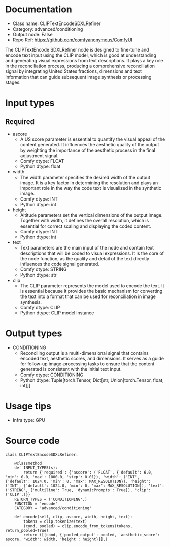 # Documentation
- Class name: CLIPTextEncodeSDXLRefiner
- Category: advanced/conditioning
- Output node: False
- Repo Ref: https://github.com/comfyanonymous/ComfyUI

The CLIPTextEncode SDXLRefiner node is designed to fine-tune and encode text input using the CLIP model, which is good at understanding and generating visual expressions from text descriptions. It plays a key role in the reconciliation process, producing a comprehensive reconciliation signal by integrating United States fractions, dimensions and text information that can guide subsequent image synthesis or processing stages.

# Input types
## Required
- ascore
    - A US score parameter is essential to quantify the visual appeal of the content generated. It influences the aesthetic quality of the output by weighting the importance of the aesthetic process in the final adjustment signal.
    - Comfy dtype: FLOAT
    - Python dtype: float
- width
    - The width parameter specifies the desired width of the output image. It is a key factor in determining the resolution and plays an important role in the way the code text is visualized in the synthetic image.
    - Comfy dtype: INT
    - Python dtype: int
- height
    - Altitude parameters set the vertical dimensions of the output image. Together with width, it defines the overall resolution, which is essential for correct scaling and displaying the coded content.
    - Comfy dtype: INT
    - Python dtype: int
- text
    - Text parameters are the main input of the node and contain text descriptions that will be coded to visual expressions. It is the core of the node function, as the quality and detail of the text directly influences the code signal generated.
    - Comfy dtype: STRING
    - Python dtype: str
- clip
    - The CLIP parameter represents the model used to encode the text. It is essential because it provides the basic mechanism for converting the text into a format that can be used for reconciliation in image synthesis.
    - Comfy dtype: CLIP
    - Python dtype: CLIP model instance

# Output types
- CONDITIONING
    - Reconciling output is a multi-dimensional signal that contains encoded text, aesthetic scores, and dimensions. It serves as a guide for follow-up image-processing tasks to ensure that the content generated is consistent with the initial text input.
    - Comfy dtype: CONDITIONING
    - Python dtype: Tuple[torch.Tensor, Dict[str, Union[torch.Tensor, float, int]]]

# Usage tips
- Infra type: GPU

# Source code
```
class CLIPTextEncodeSDXLRefiner:

    @classmethod
    def INPUT_TYPES(s):
        return {'required': {'ascore': ('FLOAT', {'default': 6.0, 'min': 0.0, 'max': 1000.0, 'step': 0.01}), 'width': ('INT', {'default': 1024.0, 'min': 0, 'max': MAX_RESOLUTION}), 'height': ('INT', {'default': 1024.0, 'min': 0, 'max': MAX_RESOLUTION}), 'text': ('STRING', {'multiline': True, 'dynamicPrompts': True}), 'clip': ('CLIP',)}}
    RETURN_TYPES = ('CONDITIONING',)
    FUNCTION = 'encode'
    CATEGORY = 'advanced/conditioning'

    def encode(self, clip, ascore, width, height, text):
        tokens = clip.tokenize(text)
        (cond, pooled) = clip.encode_from_tokens(tokens, return_pooled=True)
        return ([[cond, {'pooled_output': pooled, 'aesthetic_score': ascore, 'width': width, 'height': height}]],)
```